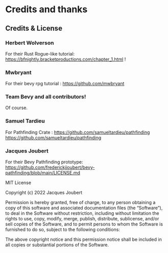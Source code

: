 # Credits and thanks  

## Credits & License

### Herbert Wolverson 
For their Rust Rogue-like tutorial: https://bfnightly.bracketproductions.com/chapter_1.html  ! 

### Mwbryant
For their bevy rpg tutorial : https://github.com/mwbryant  

### Team Bevy and all contributors!  
Of course.

### Samuel Tardieu
For Pathfinding Crate : https://github.com/samueltardieu/pathfinding  
https://github.com/samueltardieu/pathfinding  

### Jacques Joubert
For their Bevy Pathfinding prototype: https://github.com/frederickjjoubert/bevy-pathfinding/blob/main/LICENSE.md

MIT License  

Copyright (c) 2022 Jacques Joubert  

Permission is hereby granted, free of charge, to any person obtaining a copy of this software and associated documentation files (the “Software”), to deal in the Software without restriction, including without limitation the rights to use, copy, modify, merge, publish, distribute, sublicense, and/or sell copies of the Software, and to permit persons to whom the Software is furnished to do so, subject to the following conditions:  

The above copyright notice and this permission notice shall be included in all copies or substantial portions of the Software.  